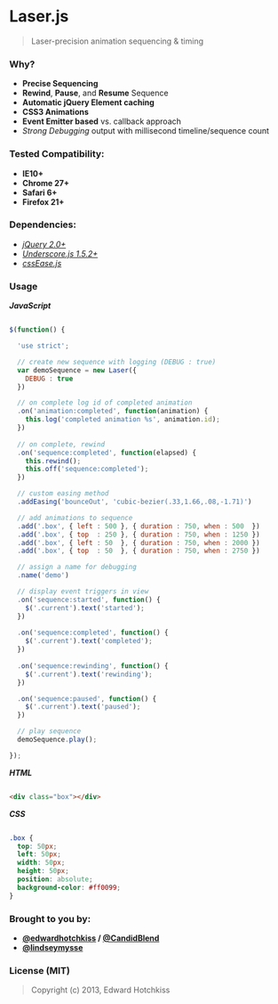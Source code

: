 
# Laser.js

> Laser-precision animation sequencing & timing

### Why?

  * **Precise Sequencing**
  * **Rewind**, **Pause**, and **Resume** Sequence
  * **Automatic jQuery Element caching**
  * **CSS3 Animations**
  * **Event Emitter based** vs. callback approach
  * _Strong Debugging_ output with millisecond timeline/sequence count

### Tested Compatibility:

  * **IE10+**
  * **Chrome 27+**
  * **Safari 6+**
  * **Firefox 21+**

### Dependencies:

  * _[jQuery 2.0+](http://jquery.com/download/)_
  * _[Underscore.js 1.5.2+](http://underscorejs.org/)_
  * _[cssEase.js](https://github.com/robdodson/jquery-css3-ease)_


### Usage

**_JavaScript_**

```javascript

$(function() {

  'use strict';

  // create new sequence with logging (DEBUG : true)
  var demoSequence = new Laser({
    DEBUG : true
  })

  // on complete log id of completed animation
  .on('animation:completed', function(animation) {
    this.log('completed animation %s', animation.id);
  })
  
  // on complete, rewind
  .on('sequence:completed', function(elapsed) {
    this.rewind();
    this.off('sequence:completed');
  })

  // custom easing method
  .addEasing('bounceOut', 'cubic-bezier(.33,1.66,.08,-1.71)')

  // add animations to sequence
  .add('.box', { left : 500 }, { duration : 750, when : 500  })
  .add('.box', { top  : 250 }, { duration : 750, when : 1250 })
  .add('.box', { left : 50  }, { duration : 750, when : 2000 })
  .add('.box', { top  : 50  }, { duration : 750, when : 2750 })

  // assign a name for debugging
  .name('demo')

  // display event triggers in view
  .on('sequence:started', function() {
    $('.current').text('started');
  })
  
  .on('sequence:completed', function() {
    $('.current').text('completed');
  })
  
  .on('sequence:rewinding', function() {
    $('.current').text('rewinding');
  })

  .on('sequence:paused', function() {
    $('.current').text('paused');
  })

  // play sequence
  demoSequence.play();

});
```

**_HTML_**

```html

<div class="box"></div>

```

**_CSS_**

```css

.box {
  top: 50px;
  left: 50px;
  width: 50px;
  height: 50px;
  position: absolute;
  background-color: #ff0099;
}

```

### Brought to you by:

  * **[@edwardhotchkiss](https://github.com/edwardhotchkiss) / [@CandidBlend](https://github.com/CandidBlend)**
  * **[@lindseymysse](https://github.com/lindseymysse/)**

### License (MIT)

> Copyright (c) 2013, Edward Hotchkiss

